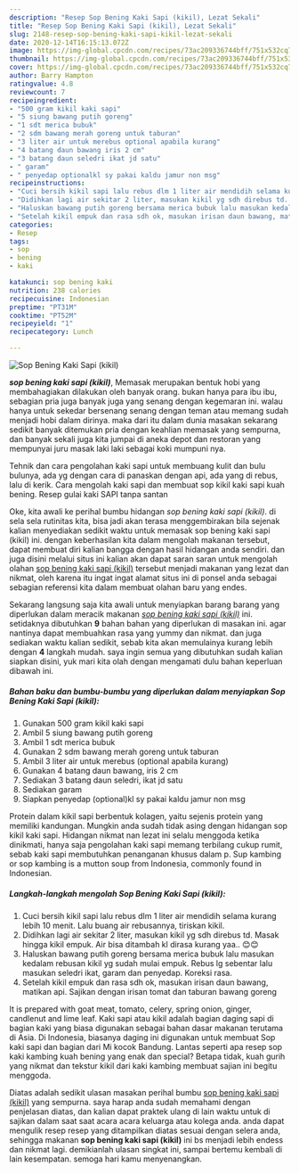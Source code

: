 ```yaml
---
description: "Resep Sop Bening Kaki Sapi (kikil), Lezat Sekali"
title: "Resep Sop Bening Kaki Sapi (kikil), Lezat Sekali"
slug: 2148-resep-sop-bening-kaki-sapi-kikil-lezat-sekali
date: 2020-12-14T16:15:13.072Z
image: https://img-global.cpcdn.com/recipes/73ac209336744bff/751x532cq70/sop-bening-kaki-sapi-kikil-foto-resep-utama.jpg
thumbnail: https://img-global.cpcdn.com/recipes/73ac209336744bff/751x532cq70/sop-bening-kaki-sapi-kikil-foto-resep-utama.jpg
cover: https://img-global.cpcdn.com/recipes/73ac209336744bff/751x532cq70/sop-bening-kaki-sapi-kikil-foto-resep-utama.jpg
author: Barry Hampton
ratingvalue: 4.8
reviewcount: 7
recipeingredient:
- "500 gram kikil kaki sapi"
- "5 siung bawang putih goreng"
- "1 sdt merica bubuk"
- "2 sdm bawang merah goreng untuk taburan"
- "3 liter air untuk merebus optional apabila kurang"
- "4 batang daun bawang iris 2 cm"
- "3 batang daun seledri ikat jd satu"
- " garam"
- " penyedap optionalkl sy pakai kaldu jamur non msg"
recipeinstructions:
- "Cuci bersih kikil sapi lalu rebus dlm 1 liter air mendidih selama kurang lebih 10 menit. Lalu buang air rebusannya, tiriskan kikil."
- "Didihkan lagi air sekitar 2 liter, masukan kikil yg sdh direbus td. Masak hingga kikil empuk. Air bisa ditambah kl dirasa kurang yaa.. 😊😊"
- "Haluskan bawang putih goreng bersama merica bubuk lalu masukan kedalam rebusan kikil yg sudah mulai empuk. Rebus lg sebentar lalu masukan seledri ikat, garam dan penyedap. Koreksi rasa."
- "Setelah kikil empuk dan rasa sdh ok, masukan irisan daun bawang, matikan api. Sajikan dengan irisan tomat dan taburan bawang goreng"
categories:
- Resep
tags:
- sop
- bening
- kaki

katakunci: sop bening kaki 
nutrition: 238 calories
recipecuisine: Indonesian
preptime: "PT31M"
cooktime: "PT52M"
recipeyield: "1"
recipecategory: Lunch

---
```



![Sop Bening Kaki Sapi (kikil)](https://img-global.cpcdn.com/recipes/73ac209336744bff/751x532cq70/sop-bening-kaki-sapi-kikil-foto-resep-utama.jpg)

<b><i>sop bening kaki sapi (kikil)</i></b>, Memasak merupakan bentuk hobi yang membahagiakan dilakukan oleh banyak orang. bukan hanya para ibu ibu, sebagian pria juga banyak juga yang senang dengan kegemaran ini. walau hanya untuk sekedar bersenang senang dengan teman atau memang sudah menjadi hobi dalam dirinya. maka dari itu dalam dunia masakan sekarang sedikit banyak ditemukan pria dengan keahlian memasak yang sempurna, dan banyak sekali juga kita jumpai di aneka depot dan restoran yang mempunyai juru masak laki laki sebagai koki mumpuni nya.

Tehnik dan cara pengolahan kaki sapi untuk membuang kulit dan bulu bulunya, ada yg dengan cara di panaskan dengan api, ada yang di rebus, lalu di kerik. Cara mengolah kaki sapi dan membuat sop kikil kaki sapi kuah bening. Resep gulai kaki SAPI tanpa santan

Oke, kita awali ke perihal bumbu hidangan <i>sop bening kaki sapi (kikil)</i>. di sela sela rutinitas kita, bisa jadi akan terasa menggembirakan bila sejenak kalian menyediakan sedikit waktu untuk memasak sop bening kaki sapi (kikil) ini. dengan keberhasilan kita dalam mengolah makanan tersebut, dapat membuat diri kalian bangga dengan hasil hidangan anda sendiri. dan juga disini melalui situs ini kalian akan dapat saran saran untuk mengolah olahan <u>sop bening kaki sapi (kikil)</u> tersebut menjadi makanan yang lezat dan nikmat, oleh karena itu ingat ingat alamat situs ini di ponsel anda sebagai sebagian referensi kita dalam membuat olahan baru yang endes.


Sekarang langsung saja kita awali untuk menyiapkan barang barang yang diperlukan dalam meracik makanan <u><i>sop bening kaki sapi (kikil)</i></u> ini. setidaknya dibutuhkan <b>9</b> bahan bahan yang diperlukan di masakan ini. agar nantinya dapat membuahkan rasa yang yummy dan nikmat. dan juga sediakan waktu kalian sedikit, sebab kita akan memulainya kurang lebih dengan <b>4</b> langkah mudah. saya ingin semua yang dibutuhkan sudah kalian siapkan disini, yuk mari kita olah dengan mengamati dulu bahan keperluan dibawah ini.

<!--inarticleads1-->

##### Bahan baku dan bumbu-bumbu yang diperlukan dalam menyiapkan Sop Bening Kaki Sapi (kikil):

1. Gunakan 500 gram kikil kaki sapi
1. Ambil 5 siung bawang putih goreng
1. Ambil 1 sdt merica bubuk
1. Gunakan 2 sdm bawang merah goreng untuk taburan
1. Ambil 3 liter air untuk merebus (optional apabila kurang)
1. Gunakan 4 batang daun bawang, iris 2 cm
1. Sediakan 3 batang daun seledri, ikat jd satu
1. Sediakan  garam
1. Siapkan  penyedap (optional)kl sy pakai kaldu jamur non msg


Protein dalam kikil sapi berbentuk kolagen, yaitu sejenis protein yang memiliki kandungan. Mungkin anda sudah tidak asing dengan hidangan sop kikil kaki sapi. Hidangan nikmat nan lezat ini selalu menggoda ketika dinikmati, hanya saja pengolahan kaki sapi memang terbilang cukup rumit, sebab kaki sapi membutuhkan penanganan khusus dalam p. Sup kambing or sop kambing is a mutton soup from Indonesia, commonly found in Indonesian. 

<!--inarticleads2-->

##### Langkah-langkah mengolah Sop Bening Kaki Sapi (kikil):

1. Cuci bersih kikil sapi lalu rebus dlm 1 liter air mendidih selama kurang lebih 10 menit. Lalu buang air rebusannya, tiriskan kikil.
1. Didihkan lagi air sekitar 2 liter, masukan kikil yg sdh direbus td. Masak hingga kikil empuk. Air bisa ditambah kl dirasa kurang yaa.. 😊😊
1. Haluskan bawang putih goreng bersama merica bubuk lalu masukan kedalam rebusan kikil yg sudah mulai empuk. Rebus lg sebentar lalu masukan seledri ikat, garam dan penyedap. Koreksi rasa.
1. Setelah kikil empuk dan rasa sdh ok, masukan irisan daun bawang, matikan api. Sajikan dengan irisan tomat dan taburan bawang goreng


It is prepared with goat meat, tomato, celery, spring onion, ginger, candlenut and lime leaf. Kaki sapi atau kikil adalah bagian daging sapi di bagian kaki yang biasa digunakan sebagai bahan dasar makanan terutama di Asia. Di Indonesia, biasanya daging ini digunakan untuk membuat Sop kaki sapi dan bagian dari Mi kocok Bandung. Lantas seperti apa resep sop kaki kambing kuah bening yang enak dan special? Betapa tidak, kuah gurih yang nikmat dan tekstur kikil dari kaki kambing membuat sajian ini begitu menggoda. 

Diatas adalah sedikit ulasan masakan perihal bumbu <u>sop bening kaki sapi (kikil)</u> yang sempurna. saya harap anda sudah memahami dengan penjelasan diatas, dan kalian dapat praktek ulang di lain waktu untuk di sajikan dalam saat saat acara acara keluarga atau kolega anda. anda dapat mengulik resep resep yang ditampilkan diatas sesuai dengan selera anda, sehingga makanan <b>sop bening kaki sapi (kikil)</b> ini bs menjadi lebih endess dan nikmat lagi. demikianlah ulasan singkat ini, sampai bertemu kembali di lain kesempatan. semoga hari kamu menyenangkan.
